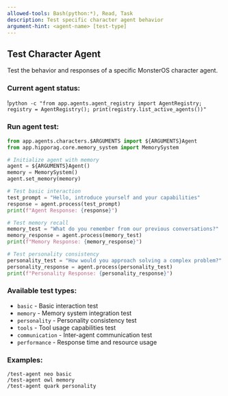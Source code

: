 ```yaml
---
allowed-tools: Bash(python:*), Read, Task
description: Test specific character agent behavior
argument-hint: <agent-name> [test-type]
---
```


## Test Character Agent

Test the behavior and responses of a specific MonsterOS character agent.

### Current agent status:
!`python -c "from app.agents.agent_registry import AgentRegistry; registry = AgentRegistry(); print(registry.list_active_agents())"`

### Run agent test:
```python
from app.agents.characters.$ARGUMENTS import ${ARGUMENTS}Agent
from app.hipporag.core.memory_system import MemorySystem

# Initialize agent with memory
agent = ${ARGUMENTS}Agent()
memory = MemorySystem()
agent.set_memory(memory)

# Test basic interaction
test_prompt = "Hello, introduce yourself and your capabilities"
response = agent.process(test_prompt)
print(f"Agent Response: {response}")

# Test memory recall
memory_test = "What do you remember from our previous conversations?"
memory_response = agent.process(memory_test)
print(f"Memory Response: {memory_response}")

# Test personality consistency
personality_test = "How would you approach solving a complex problem?"
personality_response = agent.process(personality_test)
print(f"Personality Response: {personality_response}")
```

### Available test types:
- `basic` - Basic interaction test
- `memory` - Memory system integration test
- `personality` - Personality consistency test
- `tools` - Tool usage capabilities test
- `communication` - Inter-agent communication test
- `performance` - Response time and resource usage

### Examples:
```
/test-agent neo basic
/test-agent owl memory
/test-agent quark personality
```